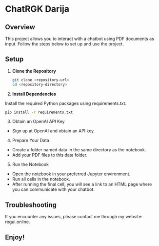 # ChatRGK Darija

## Overview

This project allows you to interact with a chatbot using PDF documents as input. Follow the steps below to set up and use the project.

## Setup

1. **Clone the Repository**

   ```bash
   git clone <repository-url>
   cd <repository-directory>
   ```
2. **Install Dependencies**

  Install the required Python packages using requirements.txt.
  
  ```bash
  pip install -r requirements.txt
  ```

3. Obtain an OpenAI API Key
  * Sign up at OpenAI and obtain an API key.

4. Prepare Your Data
  * Create a folder named data in the same directory as the notebook.
  * Add your PDF files to this data folder.

5. Run the Notebook
  * Open the notebook in your preferred Jupyter environment.
  * Run all cells in the notebook.
  * After running the final cell, you will see a link to an HTML page where you can communicate with your chatbot.

## Troubleshooting
If you encounter any issues, please contact me through my website: regui.online.

## Enjoy!
